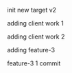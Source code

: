 init new target v2

adding client work 1

adding client work 2

adding feature-3 

feature-3 1 commit